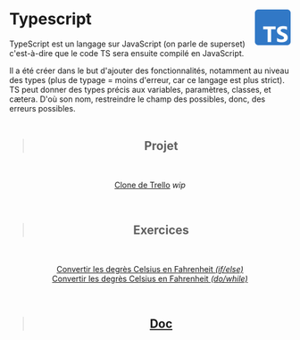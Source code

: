 # **Typescript** <img align="right" src="Assets/images/Typescript_logo_2020.svg" alt="TypeScript" title="TypeScript" widht="auto" height="64px">

TypeScript est un langage sur JavaScript (on parle de superset) c'est-à-dire que le code TS sera ensuite compilé en JavaScript.  

Il a été créer dans le but d'ajouter des fonctionnalités, notamment au niveau des types (plus de typage = moins d'erreur, car ce langage est plus strict).  
TS peut donner des types précis aux variables, paramètres, classes, et cætera. D'où son nom, restreindre le champ des possibles, donc, des erreurs possibles.
<br>
<br>
<div align="center">

> ## **Projet**

<br>

[Clone de Trello](# "Outil de gestion de projet basé sur les fonctionnalités de Trello") _wip_

<br>

> ## **Exercices**
<br>

[Convertir les degrès Celsius en Fahrenheit _(if/else)_](Exercices/1_convertirCelsuis)  
[Convertir les degrès Celsius en Fahrenheit _(do/while)_](Exercices/1_convertirCelsuis-DoWhile)  

<br>

> ## **[Doc](Docs)**

</div>